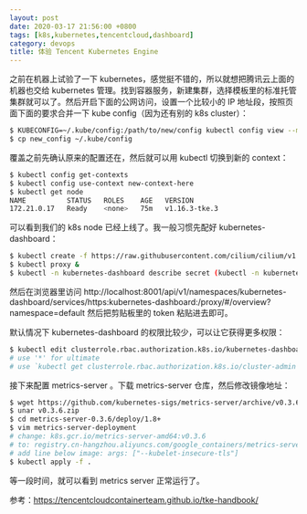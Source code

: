```yaml
---
layout: post
date: 2020-03-17 21:56:00 +0800
tags: [k8s,kubernetes,tencentcloud,dashboard]
category: devops
title: 体验 Tencent Kubernetes Engine
---
```


之前在机器上试验了一下 kubernetes，感觉挺不错的，所以就想把腾讯云上面的机器也交给 kubernetes 管理。找到容器服务，新建集群，选择模板里的标准托管集群就可以了。然后开启下面的公网访问，设置一个比较小的 IP 地址段，按照页面下面的要求合并一下 kube config（因为还有别的 k8s cluster）：

```bash
$ KUBECONFIG=~/.kube/config:/path/to/new/config kubectl config view --merge --flatten > new_config
$ cp new_config ~/.kube/config
```

覆盖之前先确认原来的配置还在，然后就可以用 kubectl 切换到新的 context：

```bash
$ kubectl config get-contexts
$ kubectl config use-context new-context-here
$ kubectl get node
NAME          STATUS   ROLES    AGE   VERSION
172.21.0.17   Ready    <none>   75m   v1.16.3-tke.3
```

可以看到我们的 k8s node 已经上线了。我一般习惯先配好 kubernetes-dashboard：

```bash
$ kubectl create -f https://raw.githubusercontent.com/cilium/cilium/v1.6/install/kubernetes/quick-install.yaml
$ kubectl proxy &
$ kubectl -n kubernetes-dashboard describe secret (kubectl -n kubernetes-dashboard get secret | grep admin-user | awk '{print \$1}') | tail -n1 | awk '{print \$2}' | pbcopy
```

然后在浏览器里访问 http://localhost:8001/api/v1/namespaces/kubernetes-dashboard/services/https:kubernetes-dashboard:/proxy/#/overview?namespace=default 然后把剪贴板里的 token 粘贴进去即可。

默认情况下 kubernetes-dashboard 的权限比较少，可以让它获得更多权限：

```bash
$ kubectl edit clusterrole.rbac.authorization.k8s.io/kubernetes-dashboard
# use '*' for ultimate 
# use `kubectl get clusterrole.rbac.authorization.k8s.io/cluster-admin -o yaml` to see full permissions
```

接下来配置 metrics-server 。下载 metrics-server 仓库，然后修改镜像地址：

```bash
$ wget https://github.com/kubernetes-sigs/metrics-server/archive/v0.3.6.zip
$ unar v0.3.6.zip
$ cd metrics-server-0.3.6/deploy/1.8+
$ vim metrics-server-deployment
# change: k8s.gcr.io/metrics-server-amd64:v0.3.6
# to: registry.cn-hangzhou.aliyuncs.com/google_containers/metrics-server-amd64:v0.3.6
# add line below image: args: ["--kubelet-insecure-tls"]
$ kubectl apply -f .
```

等一段时间，就可以看到 metrics server 正常运行了。

参考：https://tencentcloudcontainerteam.github.io/tke-handbook/